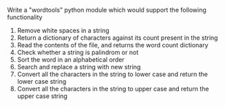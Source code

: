 Write a "wordtools" python module which would support the following functionality

1. Remove white spaces in a string
2. Return a dictionary of characters against its count present in the string
3. Read the contents of the file, and returns the word count dictionary
4. Check whether a string is palindrom or not
5. Sort the word in an alphabetical order
6. Search and replace a string with new string
7. Convert all the characters in the string to lower case and return the lower case string
8. Convert all the characters in the string to upper case and return the upper case string
